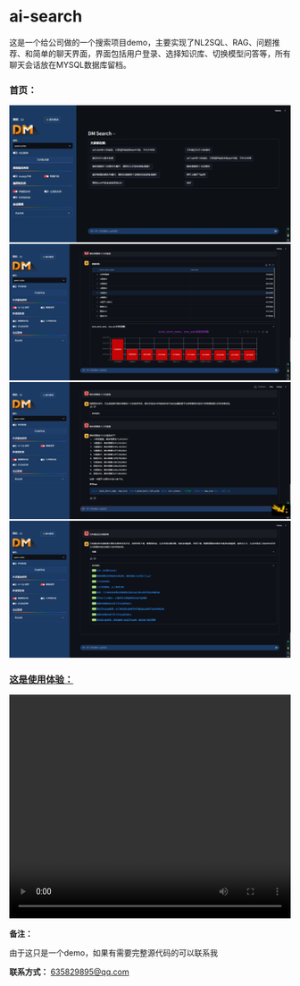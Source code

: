# ai-search
这是一个给公司做的一个搜索项目demo，主要实现了NL2SQL、RAG、问题推荐、和简单的聊天界面，界面包括用户登录、选择知识库、切换模型问答等，所有聊天会话放在MYSQL数据库留档。


### 首页：
![首页界面](preview/推荐界面.jpg)
![图表能力](preview/图表能力.png)
![NL2SQL](preview/nl2sql.png)
![问答](preview/问答.png)


### [这是使用体验：](preview/使用流程.mp4)

<video width="100%" height="400" controls>
  <source src="preview/使用流程.mp4" type="video/mp4">
</video>



**备注：**

由于这只是一个demo，如果有需要完整源代码的可以联系我

**联系方式：** 635829895@qq.com
